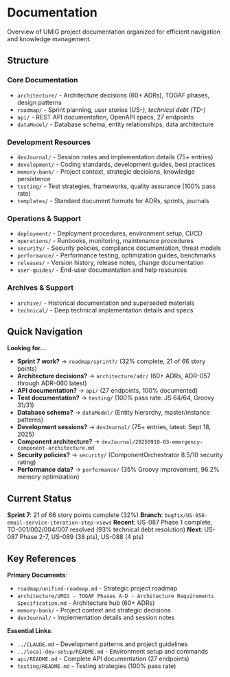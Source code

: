# Documentation

Overview of UMIG project documentation organized for efficient navigation and knowledge management.

## Structure

### Core Documentation

- `architecture/` - Architecture decisions (60+ ADRs), TOGAF phases, design patterns
- `roadmap/` - Sprint planning, user stories (US-_), technical debt (TD-_)
- `api/` - REST API documentation, OpenAPI specs, 27 endpoints
- `dataModel/` - Database schema, entity relationships, data architecture

### Development Resources

- `devJournal/` - Session notes and implementation details (75+ entries)
- `development/` - Coding standards, development guides, best practices
- `memory-bank/` - Project context, strategic decisions, knowledge persistence
- `testing/` - Test strategies, frameworks, quality assurance (100% pass rate)
- `templates/` - Standard document formats for ADRs, sprints, journals

### Operations & Support

- `deployment/` - Deployment procedures, environment setup, CI/CD
- `operations/` - Runbooks, monitoring, maintenance procedures
- `security/` - Security policies, compliance documentation, threat models
- `performance/` - Performance testing, optimization guides, benchmarks
- `releases/` - Version history, release notes, change documentation
- `user-guides/` - End-user documentation and help resources

### Archives & Support

- `archive/` - Historical documentation and superseded materials
- `technical/` - Deep technical implementation details and specs

## Quick Navigation

**Looking for...**

- **Sprint 7 work?** → `roadmap/sprint7/` (32% complete, 21 of 66 story points)
- **Architecture decisions?** → `architecture/adr/` (60+ ADRs, ADR-057 through ADR-060 latest)
- **API documentation?** → `api/` (27 endpoints, 100% documented)
- **Test documentation?** → `testing/` (100% pass rate: JS 64/64, Groovy 31/31)
- **Database schema?** → `dataModel/` (Entity hierarchy, master/instance patterns)
- **Development sessions?** → `devJournal/` (75+ entries, latest: Sept 18, 2025)
- **Component architecture?** → `devJournal/20250910-03-emergency-component-architecture.md`
- **Security policies?** → `security/` (ComponentOrchestrator 8.5/10 security rating)
- **Performance data?** → `performance/` (35% Groovy improvement, 96.2% memory optimization)

## Current Status

**Sprint 7**: 21 of 66 story points complete (32%)
**Branch**: `bugfix/US-058-email-service-iteration-step-views`
**Recent**: US-087 Phase 1 complete, TD-001/002/004/007 resolved (93% technical debt resolution)
**Next**: US-087 Phase 2-7, US-089 (38 pts), US-088 (4 pts)

## Key References

**Primary Documents**:

- `roadmap/unified-roadmap.md` - Strategic project roadmap
- `architecture/UMIG - TOGAF Phases A-D - Architecture Requirements Specification.md` - Architecture hub (60+ ADRs)
- `memory-bank/` - Project context and strategic decisions
- `devJournal/` - Implementation details and session notes

**Essential Links**:

- `../CLAUDE.md` - Development patterns and project guidelines
- `../local-dev-setup/README.md` - Environment setup and commands
- `api/README.md` - Complete API documentation (27 endpoints)
- `testing/README.md` - Testing strategies (100% pass rate)
